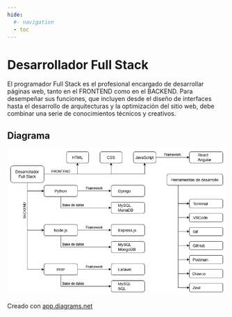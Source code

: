 ```yaml
---
hide:
  #- navigation
  - toc
---
```


# Desarrollador Full Stack

El programador Full Stack es el profesional encargado de desarrollar páginas web, tanto en el FRONTEND como en el BACKEND. Para desempeñar sus funciones, que incluyen desde el diseño de interfaces hasta el desarrollo de arquitecturas y la optimización del sitio web, debe combinar una serie de conocimientos técnicos y creativos.

## Diagrama
![Image](../../assets/images/ruta-aprendizaje/desarrollador-full-stack.png)
<br>

Creado con [app.diagrams.net](https://app.diagrams.net/)
<br>
